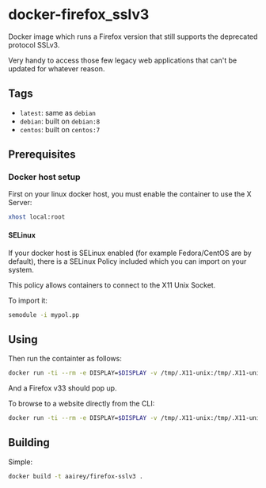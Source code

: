 # docker-firefox_sslv3

Docker image which runs a Firefox version that still supports the deprecated protocol SSLv3.

Very handy to access those few legacy web applications that can't be updated for whatever reason.

## Tags

* `latest`: same as `debian`
* `debian`: built on `debian:8`
* `centos`: built on `centos:7`

## Prerequisites

### Docker host setup

First on your linux docker host, you must enable the container to use the X Server:

```bash
xhost local:root
```

#### SELinux
If your docker host is SELinux enabled (for example Fedora/CentOS are by default), there is a SELinux Policy included which you can import on your system.

This policy allows containers to connect to the X11 Unix Socket.

To import it:
```bash
semodule -i mypol.pp
```

## Using

Then run the containter as follows:

```bash
docker run -ti --rm -e DISPLAY=$DISPLAY -v /tmp/.X11-unix:/tmp/.X11-unix:z  aairey/firefox-sslv3
```
And a Firefox v33 should pop up.

To browse to a website directly from the CLI:

```bash
docker run -ti --rm -e DISPLAY=$DISPLAY -v /tmp/.X11-unix:/tmp/.X11-unix:z  aairey/firefox-sslv3 https://www.howsmyssl.com/
```

## Building

Simple:

```bash
docker build -t aairey/firefox-sslv3 .
```

